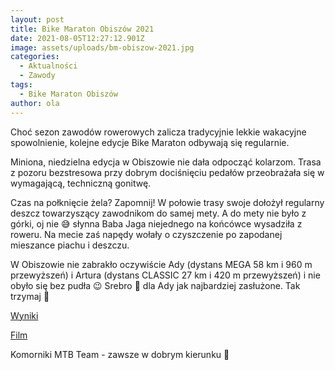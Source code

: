 ```yaml
---
layout: post
title: Bike Maraton Obiszów 2021
date: 2021-08-05T12:27:12.901Z
image: assets/uploads/bm-obiszow-2021.jpg
categories:
  - Aktualności
  - Zawody
tags:
  - Bike Maraton Obiszów
author: ola
---
```

Choć sezon zawodów rowerowych zalicza tradycyjnie lekkie wakacyjne spowolnienie, kolejne edycje Bike Maraton odbywają się regularnie.

Miniona, niedzielna edycja w Obiszowie nie dała odpocząć kolarzom. Trasa z pozoru bezstresowa przy dobrym dociśnięciu pedałów przeobrażała się w wymagającą, techniczną gonitwę.
<!--more-->

Czas na połknięcie żela? Zapomnij! W połowie trasy swoje dołożył regularny deszcz towarzyszący zawodnikom do samej mety. A do mety nie było z górki, oj nie 😅 słynna Baba Jaga niejednego na końcówce wysadziła z roweru. Na mecie zaś napędy wołały o czyszczenie po zapodanej mieszance piachu i deszczu.

W Obiszowie nie zabrakło oczywiście Ady (dystans MEGA 58 km i 960 m przewyższeń) i Artura (dystans CLASSIC 27 km i 420 m przewyższeń) i nie obyło się bez pudła 😉 Srebro 🥈 dla Ady jak najbardziej zasłużone. Tak trzymaj 💪

[Wyniki](https://bikemaraton.com.pl/obiszow/wyniki/)

[Film](https://fb.watch/7aqQHXG8iU/)

Komorniki MTB Team - zawsze w dobrym kierunku 🙂